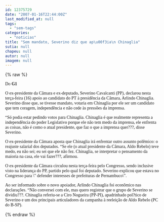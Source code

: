 ```yaml
---
id: 12375729
date: "2007-01-16T22:44:00Z"
last_modified_at: null
tags:
  - "sem-tags"
categories:
  - "noticias"
title: "Sem mandato, Severino diz que ap\u00f3ia\n Chinaglia"
sutia: null
chapeu: null
autor: null
imagem: null
---
```

{% raw %}
<p><P><FONT face=Verdana>Do<STRONG> G1</STRONG></FONT></P></p>
<p><P><FONT face=Verdana>O ex-presidente da Câmara e ex-deputado, Severino Cavalcanti (PP), declarou nesta terça-feira (16) apoio ao candidato do PT à presidência da Câmara, Arlindo Chinaglia. Severino disse que, se tivesse mandato, votaria em Chinaglia por ele ser um candidato que tem coragem, independência e não cede às pressões da imprensa. </FONT></P></p>
<p><P><FONT face=Verdana>“Só podia estar pedindo votos para Chinaglia. Chinaglia é que realmente representa a independência do poder Legislativo porque ele não tem medo da imprensa, ele enfrenta as coisas, não é como o atual presidente, que faz o que a imprensa quer???, disse Severino. </P></p>
<p><P>O ex-presidente da Câmara aposta que Chinaglia irá enfrentar outro assunto polêmico: o reajuste salarial dos deputados. “Se ele (o atual presidente da Câmara, Aldo Rebelo) teve medo, eu não sei; eu sei que ele não fez. Chinaglia, se interpretar o pensamento da maioria na casa, ele vai fazer???, afirmou. </P></p>
<p><P>O ex-presidente da Câmara circulou nesta terça-feira pelo Congresso, sendo inclusive visto na liderança do PP, partido pelo qual foi deputado. Severino explicou que estava no Congresso para \" defender interesses de prefeituras de Pernambuco\". </P></p>
<p><P>Ao ser informado sobre o novo apoiador, Arlindo Chinaglia foi econômico nas declarações. “Não conversei com ele, mas quero registrar que o grupo de Severino se dividiu???. Chinaglia referiu-se a Ciro Nogueira (PP-PI), apadrinhado pol?tico de Severino e um dos principais articuladores da campanha à reeleição de Aldo Rebelo (PC do B-SP).</FONT><BR></P> </p>
{% endraw %}